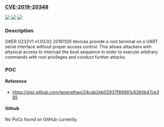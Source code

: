 ### [CVE-2019-20348](https://cve.mitre.org/cgi-bin/cvename.cgi?name=CVE-2019-20348)
![](https://img.shields.io/static/v1?label=Product&message=n%2Fa&color=blue)
![](https://img.shields.io/static/v1?label=Version&message=n%2Fa&color=blue)
![](https://img.shields.io/static/v1?label=Vulnerability&message=n%2Fa&color=brighgreen)

### Description

OKER G232V1 v1.03.02.20161129 devices provide a root terminal on a UART serial interface without proper access control. This allows attackers with physical access to interrupt the boot sequence in order to execute arbitrary commands with root privileges and conduct further attacks.

### POC

#### Reference
- https://gist.github.com/tanprathan/24cab2eb02937f86961c6380b47ce385

#### Github
No PoCs found on GitHub currently.

